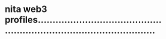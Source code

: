 # nita web3 profiles.............................................................................................

